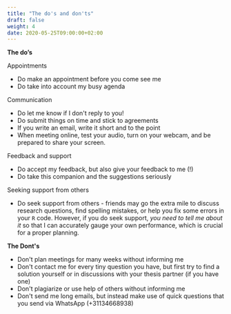 ```yaml
---
title: "The do's and don'ts"
draft: false
weight: 4
date: 2020-05-25T09:00:00+02:00
---
```


**The do’s**

Appointments
  * Do make an appointment before you come see me
  * Do take into account my busy agenda

Communication
  * Do let me know if I don't reply to you!
  * Do submit things on time and stick to agreements
  * If you write an email, write it short and to the point
  * When meeting online, test your audio, turn on your webcam, and be prepared to share your screen.

Feedback and support
  * Do accept my feedback, but also give your feedback to me (!)
  * Do take this companion and the suggestions seriously

Seeking support from others
  * Do seek support from others - friends may go the extra mile to discuss research questions, find spelling mistakes, or help you fix some errors in your `R` code. However, if you do seek support, *you need to tell me about it* so that I can accurately gauge your own performance, which is crucial for a proper planning.
    <!-- For example, if you have a professional copy editor improve the writing of your thesis proposal (without telling me), then I will likely overestimate your writing capabilities, which may lead to an unrealistic planning of your thesis process.-->

**The Dont's**

* Don't plan meetings for many weeks without informing me
* Don't contact me for every tiny question you have, but first try to find a solution yourself or in discussions with your thesis partner (if you have one)
* Don't plagiarize or use help of others without informing me
* Don't send me long emails, but instead make use of quick questions that you send via WhatsApp (+31134668938)
